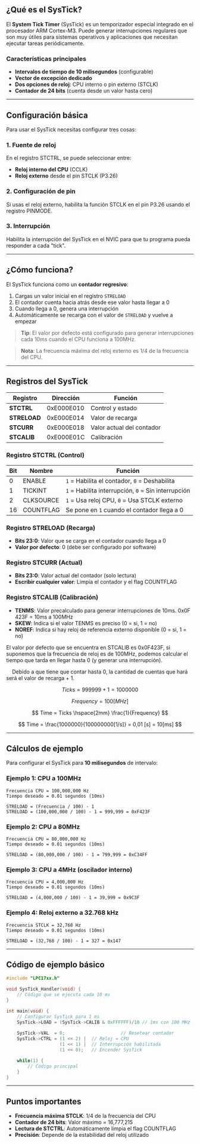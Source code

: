 ## ¿Qué es el SysTick?

El **System Tick Timer** (SysTick) es un temporizador especial integrado en el procesador ARM Cortex-M3. Puede generar interrupciones regulares que son muy útiles para sistemas operativos y aplicaciones que necesitan ejecutar tareas periódicamente.

### Características principales
- **Intervalos de tiempo de 10 milisegundos** (configurable)
- **Vector de excepción dedicado**
- **Dos opciones de reloj**: CPU interno o pin externo (STCLK)
- **Contador de 24 bits** (cuenta desde un valor hasta cero)

---

## Configuración básica

Para usar el SysTick necesitas configurar tres cosas:

### 1. Fuente de reloj
En el registro STCTRL, se puede seleccionar entre:
- **Reloj interno del CPU** (CCLK)
- **Reloj externo** desde el pin STCLK (P3.26)

### 2. Configuración de pin
Si usas el reloj externo, habilita la función STCLK en el pin P3.26 usando el registro PINMODE.

### 3. Interrupción
Habilita la interrupción del SysTick en el NVIC para que tu programa pueda responder a cada "tick".

---

## ¿Cómo funciona?

El SysTick funciona como un **contador regresivo**:

1. Cargas un valor inicial en el registro `STRELOAD`
2. El contador cuenta hacia atrás desde ese valor hasta llegar a 0
3. Cuando llega a 0, genera una interrupción
4. Automáticamente se recarga con el valor de `STRELOAD` y vuelve a empezar

> **Tip**: El valor por defecto está configurado para generar interrupciones cada 10ms cuando el CPU funciona a 100MHz.

> **Nota**: La frecuencia máxima del reloj externo es 1/4 de la frecuencia del CPU.
---

## Registros del SysTick

| Registro | Dirección | Función |
|----------|-----------|---------|
| **STCTRL** | 0xE000E010 | Control y estado |
| **STRELOAD** | 0xE000E014 | Valor de recarga |
| **STCURR** | 0xE000E018 | Valor actual del contador |
| **STCALIB** | 0xE000E01C | Calibración |

### Registro STCTRL (Control)

| Bit | Nombre | Función |
|-----|--------|---------|
| 0 | ENABLE | `1` = Habilita el contador, `0` = Deshabilita |
| 1 | TICKINT | `1` = Habilita interrupción, `0` = Sin interrupción |
| 2 | CLKSOURCE | `1` = Usa reloj CPU, `0` = Usa STCLK externo |
| 16 | COUNTFLAG | Se pone en `1` cuando el contador llega a 0 |

### Registro STRELOAD (Recarga)
- **Bits 23:0**: Valor que se carga en el contador cuando llega a 0
- **Valor por defecto**: 0 (debe ser configurado por software)

### Registro STCURR (Actual)
- **Bits 23:0**: Valor actual del contador (solo lectura)
- **Escribir cualquier valor**: Limpia el contador y el flag COUNTFLAG

### Registro STCALIB (Calibración)
- **TENMS**: Valor precalculado para generar interrupciones de 10ms. 0x0F 423F = 10ms a 100MHz
- **SKEW**: Indica si el valor TENMS es preciso (0 = si, 1 = no)
- **NOREF**: Indica si hay reloj de referencia externo disponible (0 = si, 1 = no)


El valor por defecto que se encuentra en STCALIB es 0x0F423F, si suponemos que la frecuencia de reloj es de 100MHz, podemos calcular el tiempo que tarda en llegar hasta 0 (y generar una interrupción).

    Debido a que tiene que contar hasta 0, la cantidad de cuentas que hará será el valor de recarga + 1.



$$
Ticks = 999999+1 = 1000000
$$

$$
Frequency = 100[MHz]
$$

$$
Time = Ticks \hspace{2mm} \frac{1}{Frequency}
$$

$$
Time = \frac{1000000}{100000000[1/s]} =  0,01 [s] = 10[ms]
$$


---

## Cálculos de ejemplo

Para configurar el SysTick para **10 milisegundos** de intervalo:

### Ejemplo 1: CPU a 100MHz
```
Frecuencia CPU = 100,000,000 Hz
Tiempo deseado = 0.01 segundos (10ms)

STRELOAD = (Frecuencia / 100) - 1
STRELOAD = (100,000,000 / 100) - 1 = 999,999 = 0xF423F
```

### Ejemplo 2: CPU a 80MHz
```
Frecuencia CPU = 80,000,000 Hz
Tiempo deseado = 0.01 segundos (10ms)

STRELOAD = (80,000,000 / 100) - 1 = 799,999 = 0xC34FF
```

### Ejemplo 3: CPU a 4MHz (oscilador interno)
```
Frecuencia CPU = 4,000,000 Hz
Tiempo deseado = 0.01 segundos (10ms)

STRELOAD = (4,000,000 / 100) - 1 = 39,999 = 0x9C3F
```

### Ejemplo 4: Reloj externo a 32.768 kHz
```
Frecuencia STCLK = 32,768 Hz
Tiempo deseado = 0.01 segundos (10ms)

STRELOAD = (32,768 / 100) - 1 = 327 = 0x147
```

---

## Código de ejemplo básico

```c
#include "LPC17xx.h"

void SysTick_Handler(void) {
    // Código que se ejecuta cada 10 ms
}

int main(void) {
    // Configurar SysTick para 1 ms
    SysTick->LOAD = (SysTick->CALIB & 0xFFFFFF)/10 // 1ms con 100 MHz
    
    SysTick->VAL  = 0;                     // Resetear contador
    SysTick->CTRL = (1 << 2) |  // Reloj = CPU
                    (1 << 1) |  // Interrupción habilitada
                    (1 << 0);   // Encender SysTick

    while(1) {
        // Código principal
    }
}

```

---

## Puntos importantes

- **Frecuencia máxima STCLK**: 1/4 de la frecuencia del CPU
- **Contador de 24 bits**: Valor máximo = 16,777,215
- **Lectura de STCTRL**: Automáticamente limpia el flag COUNTFLAG
- **Precisión**: Depende de la estabilidad del reloj utilizado